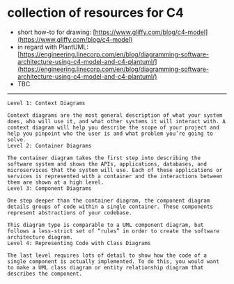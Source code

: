 # collection of resources for C4

* short how-to for drawing: [https://www.gliffy.com/blog/c4-model](https://www.gliffy.com/blog/c4-model)
* in regard with PlantUML: [https://engineering.linecorp.com/en/blog/diagramming-software-architecture-using-c4-model-and-c4-plantuml/](https://engineering.linecorp.com/en/blog/diagramming-software-architecture-using-c4-model-and-c4-plantuml/)
* TBC


-----------
```
Level 1: Context Diagrams

Context diagrams are the most general description of what your system does, who will use it, and what other systems it will interact with. A context diagram will help you describe the scope of your project and help you pinpoint who the user is and what problem you’re going to solve.
Level 2: Container Diagrams

The container diagram takes the first step into describing the software system and shows the APIs, applications, databases, and microservices that the system will use. Each of these applications or services is represented with a container and the interactions between them are shown at a high level.
Level 3: Component Diagrams

One step deeper than the container diagram, the component diagram details groups of code within a single container. These components represent abstractions of your codebase.

This diagram type is comparable to a UML component diagram, but follows a less-strict set of “rules” in order to create the software architecture diagram.
Level 4: Representing Code with Class Diagrams

The last level requires lots of detail to show how the code of a single component is actually implemented. To do this, you would want to make a UML class diagram or entity relationship diagram that describes the component.
```
